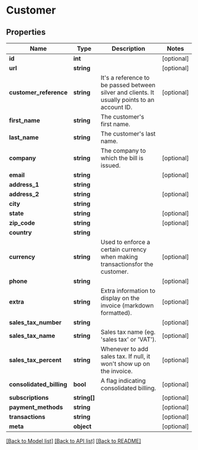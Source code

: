 # Customer

## Properties
Name | Type | Description | Notes
------------ | ------------- | ------------- | -------------
**id** | **int** |  | [optional] 
**url** | **string** |  | [optional] 
**customer_reference** | **string** | It&#39;s a reference to be passed between silver and clients. It usually points to an account ID. | [optional] 
**first_name** | **string** | The customer&#39;s first name. | 
**last_name** | **string** | The customer&#39;s last name. | 
**company** | **string** | The company to which the bill is issued. | [optional] 
**email** | **string** |  | [optional] 
**address_1** | **string** |  | 
**address_2** | **string** |  | [optional] 
**city** | **string** |  | 
**state** | **string** |  | [optional] 
**zip_code** | **string** |  | [optional] 
**country** | **string** |  | 
**currency** | **string** | Used to enforce a certain currency when making transactionsfor the customer. | [optional] 
**phone** | **string** |  | [optional] 
**extra** | **string** | Extra information to display on the invoice (markdown formatted). | [optional] 
**sales_tax_number** | **string** |  | [optional] 
**sales_tax_name** | **string** | Sales tax name (eg. &#39;sales tax&#39; or &#39;VAT&#39;). | [optional] 
**sales_tax_percent** | **string** | Whenever to add sales tax. If null, it won&#39;t show up on the invoice. | [optional] 
**consolidated_billing** | **bool** | A flag indicating consolidated billing. | [optional] 
**subscriptions** | **string[]** |  | [optional] 
**payment_methods** | **string** |  | [optional] 
**transactions** | **string** |  | [optional] 
**meta** | **object** |  | [optional] 

[[Back to Model list]](../README.md#documentation-for-models) [[Back to API list]](../README.md#documentation-for-api-endpoints) [[Back to README]](../README.md)


